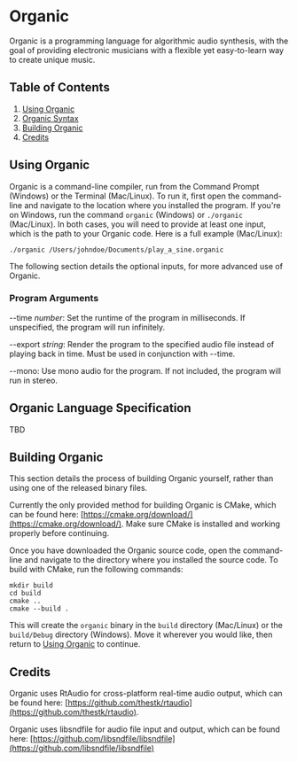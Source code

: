 # Organic

Organic is a programming language for algorithmic audio synthesis, with the goal of providing electronic musicians with a flexible yet easy-to-learn way to create unique music.

## Table of Contents

1. [Using Organic](#using-organic)
2. [Organic Syntax](#organic-syntax)
3. [Building Organic](#building-organic)
4. [Credits](#credits)

## Using Organic

Organic is a command-line compiler, run from the Command Prompt (Windows) or the Terminal (Mac/Linux). To run it, first open the command-line and navigate to the location where you installed the program. If you're on Windows, run the command `organic` (Windows) or `./organic` (Mac/Linux). In both cases, you will need to provide at least one input, which is the path to your Organic code. Here is a full example (Mac/Linux):

```
./organic /Users/johndoe/Documents/play_a_sine.organic
```

The following section details the optional inputs, for more advanced use of Organic.

### Program Arguments

--time *number*: Set the runtime of the program in milliseconds. If unspecified, the program will run infinitely.

--export *string*: Render the program to the specified audio file instead of playing back in time. Must be used in conjunction with --time.

--mono: Use mono audio for the program. If not included, the program will run in stereo.

## Organic Language Specification

TBD

## Building Organic

This section details the process of building Organic yourself, rather than using one of the released binary files.

Currently the only provided method for building Organic is CMake, which can be found here: [https://cmake.org/download/](https://cmake.org/download/). Make sure CMake is installed and working properly before continuing.

Once you have downloaded the Organic source code, open the command-line and navigate to the directory where you installed the source code. To build with CMake, run the following commands:

```
mkdir build
cd build
cmake ..
cmake --build .
```

This will create the `organic` binary in the `build` directory (Mac/Linux) or the `build/Debug` directory (Windows). Move it wherever you would like, then return to [Using Organic](#using-organic) to continue.

## Credits

Organic uses RtAudio for cross-platform real-time audio output, which can be found here: [https://github.com/thestk/rtaudio](https://github.com/thestk/rtaudio).

Organic uses libsndfile for audio file input and output, which can be found here: [https://github.com/libsndfile/libsndfile](https://github.com/libsndfile/libsndfile)
